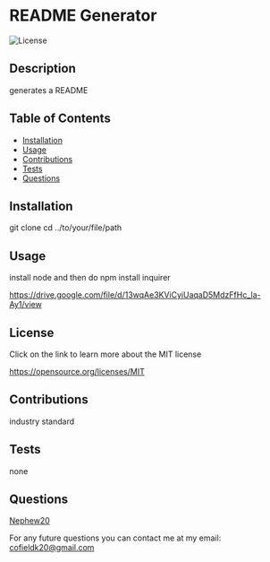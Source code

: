 # README Generator

  ![License](https://img.shields.io/badge/License-MIT-brightgreen)
  
## Description
  
  generates a README

  ## Table of Contents 
   - [Installation](#installation)
   - [Usage](#usage)
   - [Contributions](#contributions)
   - [Tests](#tests)
   - [Questions](#questions)

  ## Installation
  
  git clone cd ../to/your/file/path

  ## Usage 

  install node and then do npm install inquirer

  https://drive.google.com/file/d/13wqAe3KViCyiUaqaD5MdzFfHc_la-Ay1/view

  ## License
 Click on the link to learn more about the MIT license

  https://opensource.org/licenses/MIT
   

  ## Contributions 

  industry standard

  ## Tests

  none

  ## Questions

  [Nephew20](https://github.com/Nephew20?tab=repositories)

  
  For any future questions you can contact me at my email: cofieldk20@gmail.com
